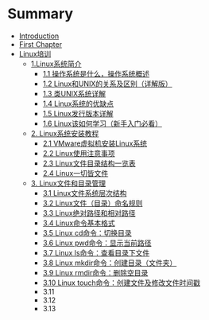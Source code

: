 # Summary

* [Introduction](README.md)
* [First Chapter](chapter1.md)
* [Linux培训](linuxpei-xun.md)
  * [1.Linux系统简介](linuxpei-xun/1linuxxi-tong-jian-jie.md)
    * [1.1 操作系统是什么，操作系统概述](linuxpei-xun/1linuxxi-tong-jian-jie/11.md)
    * [1.2 Linux和UNIX的关系及区别（详解版）](linuxpei-xun/1linuxxi-tong-jian-jie/12.md)
    * [1.3 类UNIX系统详解](linuxpei-xun/1linuxxi-tong-jian-jie/13.md)
    * [1.4 Linux系统的优缺点](linuxpei-xun/1linuxxi-tong-jian-jie/14.md)
    * [1.5 Linux发行版本详解](linuxpei-xun/1linuxxi-tong-jian-jie/15-linuxfa-xing-ban-ben-xiang-jie.md)
    * [1.6 Linux该如何学习（新手入门必看）](linuxpei-xun/1linuxxi-tong-jian-jie/16.md)
  * [2. Linux系统安装教程](linuxpei-xun/2.md)
    * [2.1 VMware虚拟机安装Linux系统](linuxpei-xun/2/21.md)
    * [2.2 Linux使用注意事项](linuxpei-xun/2/22.md)
    * [2.3 Linux文件目录结构一览表](linuxpei-xun/2/23.md)
    * [2.4 Linux一切皆文件](linuxpei-xun/2/24.md)
  * [3. Linux文件和目录管理](linuxpei-xun/3.md)
    * [3.1 Linux文件系统层次结构](linuxpei-xun/3/31.md)
    * [3.2 Linux文件（目录）命名规则](linuxpei-xun/3/32.md)
    * [3.3 Linux绝对路径和相对路径](linuxpei-xun/3/33.md)
    * [3.4 Linux命令基本格式](linuxpei-xun/3/34.md)
    * [3.5 Linux cd命令：切换目录](linuxpei-xun/3/35.md)
    * [3.6 Linux pwd命令：显示当前路径](linuxpei-xun/3/36.md)
    * [3.7 Linux ls命令：查看目录下文件](linuxpei-xun/3/37.md)
    * [3.8 Linux mkdir命令：创建目录（文件夹）](linuxpei-xun/3/38.md)
    * [3.9 Linux rmdir命令：删除空目录](linuxpei-xun/3/39.md)
    * [3.10 Linux touch命令：创建文件及修改文件时间戳](linuxpei-xun/3/310-linux-touchming-ling-ff1a-chuang-jian-wen-jian-ji-xiu-gai-wen-jian-shi-jian-chuo.md)
    * 3.11
    * 3.12
    * 3.13

